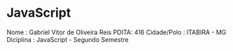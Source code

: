 # JavaScript
Nome : Gabriel Vitor de Oliveira Reis PDITA: 416 Cidade/Polo : ITABIRA - MG Diciplina : JavaScript - Segundo Semestre

